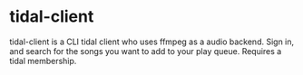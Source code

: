 # tidal-client
tidal-client is a CLI tidal client who uses ffmpeg as a audio backend. Sign in, and search for the songs you want to add to your play queue. Requires a tidal membership.

